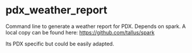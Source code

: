 pdx_weather_report
==================

Command line to generate a weather report for PDX.
Depends on spark. A local copy can be found here:
https://github.com/tallus/spark

Its PDX specific but could be easily adapted.

